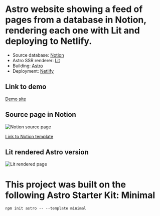 # Astro website showing a feed of pages from a database in Notion, rendering each one with Lit and deploying to Netlify.

* Source database: [Notion](https://notion.so/)
* Astro SSR renderer: [Lit](https://lit.dev/)
* Building: [Astro](https://astro.build/)
* Deployment: [Netlify](https://www.netlify.com)

## Link to demo
[Demo site](https://stupefied-curie-9aac04.netlify.app/)

## Source page in Notion
![Notion source page](https://user-images.githubusercontent.com/18086163/136992300-2a361171-80f5-4cf9-814f-89bffdbae6d3.png)

[Link to Notion template](https://jakobskov.notion.site/My-Family-Book-Club-b2df2361835345ad9eab6c8c71037dde)

## Lit rendered Astro version
![Lit rendered page](https://user-images.githubusercontent.com/18086163/136992711-a1d232db-199a-4cb3-9b62-2f175e952955.png)


# This project was built on the following Astro Starter Kit: Minimal

```
npm init astro -- --template minimal
```